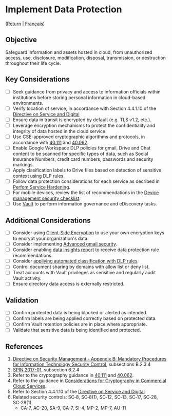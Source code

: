 # Implement Data Protection
([Return](/README.md) | [Français](/FR/05_Mettre-en-œuvre-la-protection-des-données.md))

## Objective

Safeguard information and assets hosted in cloud, from unauthorized access, use, disclosure, modification, disposal, transmission, or destruction throughout their life cycle.

## Key Considerations

* [ ] Seek guidance from privacy and access to information officials within institutions before storing personal information in cloud-based environments.
* [ ] Verify location of service, in accordance with Section 4.4.1.10 of the [Directive on Service and Digital](https://www.tbs-sct.gc.ca/pol/doc-eng.aspx?id=32601)
* [ ] Ensure data in transit is encrypted by default (e.g. TLS v1.2, etc.).
* [ ] Leverage encryption mechanisms to protect the confidentiality and integrity of data hosted in the cloud service.
* [ ] Use CSE-approved cryptographic algorithms and protocols, in accordance with [40.111](https://cyber.gc.ca/en/guidance/cryptographic-algorithms-unclassified-protected-and-protected-b-information-itsp40111) and [40.062](https://www.cse-cst.gc.ca/en/system/files/pdf_documents/itsp.40.062-eng.pdf).
* [ ] Enable Google Workspace DLP policies for gmail, Drive and Chat content to be scanned for specific types of data, such as Social Insurance Numbers, credit card numbers, passwords and security markings.
* [ ] Apply clasification labels to Drive files based on detection of sensitive context using DLP rules.
* [ ] Follow data protection considerations for each service as decribed in [Perfom Service Hardening](/EN/06_Perform_Service_Hardening.md).
* [ ] For mobile devices, review the list of recommendations in the [Device management security checklist](https://support.google.com/a/answer/7422256).
* [ ] Use [Vault](https://support.google.com/a/answer/2462365?hl=en) to perform information governance and eDiscovery tasks.

## Additional Considerations

* [ ] Consider using [Client-Side Encryption](https://support.google.com/a/answer/10741897?hl=en) to use your own encryption keys to encrypt your organization's data.
* [ ] Consider implementing [Advanced gmail security](https://support.google.com/a/topic/2683828?hl=en&ref_topic=2683865).
* [ ] Consider enabling [data insights report](https://support.google.com/a/answer/10324934?hl=en&ref_topic=9646660) to receive data protection rule recommendations.
* [ ] Consider [appliying automated classification with DLP rules](https://support.google.com/a/answer/9843931?hl=en&ref_topic=9646660).
* [ ] Control document sharing by domains with allow list or deny list.
* [ ] Treat accounts with Vault privileges as sensitive and regularly audit Vault activity.
* [ ] Ensure directory data access is externally restricted.

## Validation

* [ ] Confirm protected data is being blocked or alerted as intended.
* [ ] Confirm labels are being applied correctly based on protected data.
* [ ] Confirm Vault retention policies are in place where appropriate.
* [ ] Validate that sensitive data is being identified and protected.

## References

1. [Directive on Security Management - Appendix B: Mandatory Procedures for Information Technology Security Control](https://www.tbs-sct.gc.ca/pol/doc-eng.aspx?id=32611&section=procedure&p=B), subsections B.2.3.4
2. [SPIN 2017-01](https://www.canada.ca/en/treasury-board-secretariat/services/access-information-privacy/security-identity-management/direction-secure-use-commercial-cloud-services-spin.html), subsection 6.2.4
3. Refer to the cryptography guidance in [40.111](https://cyber.gc.ca/en/guidance/cryptographic-algorithms-unclassified-protected-and-protected-b-information-itsp40111) and [40.062](https://www.cse-cst.gc.ca/en/system/files/pdf_documents/itsp.40.062-eng.pdf).
4. Refer to the guidance in [Considerations for Cryptography in Commercial Cloud Services](https://www.canada.ca/en/government/system/digital-government/modern-emerging-technologies/cloud-services/government-canada-consideration-use-cryptography-in-cloud.html).
5. Refer to Section 4.4.1.10 of the [Directive on Service and Digital](https://www.tbs-sct.gc.ca/pol/doc-eng.aspx?id=32601)
6. Related security controls: SC‑8, SC‑8(1), SC‑12, SC‑13, SC‑17, SC‑28, SC‑28(1)
   * CA-7, AC-20, SA-9, CA-7, SI-4, MP-2, MP-7, AU-11
